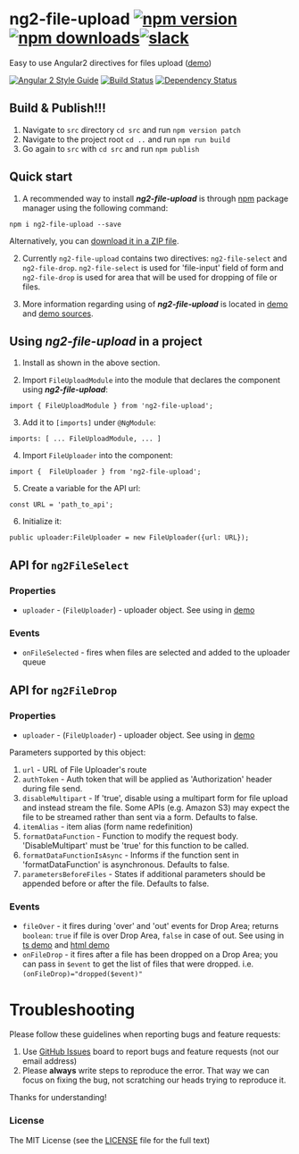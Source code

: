 # ng2-file-upload [![npm version](https://badge.fury.io/js/ng2-file-upload.svg)](http://badge.fury.io/js/ng2-file-upload) [![npm downloads](https://img.shields.io/npm/dm/ng2-file-upload.svg)](https://npmjs.org/ng2-file-upload)[![slack](https://ngx-slack.herokuapp.com/badge.svg)](https://ngx-slack.herokuapp.com)
Easy to use Angular2 directives for files upload ([demo](http://valor-software.github.io/ng2-file-upload/))

[![Angular 2 Style Guide](https://mgechev.github.io/angular2-style-guide/images/badge.svg)](https://github.com/mgechev/angular2-style-guide)
[![Build Status](https://travis-ci.org/valor-software/ng2-file-upload.svg?branch=development)](https://travis-ci.org/valor-software/ng2-file-upload)
[![Dependency Status](https://david-dm.org/valor-software/ng2-file-upload.svg)](https://david-dm.org/valor-software/ng2-file-upload)

## Build & Publish!!!

1. Navigate to `src` directory `cd src` and run `npm version patch`
2. Navigate to the project root `cd ..` and run `npm run build`
3. Go again to `src` with `cd src` and run `npm publish`

## Quick start

1. A recommended way to install ***ng2-file-upload*** is through [npm](https://www.npmjs.com/search?q=ng2-file-upload) package manager using the following command:

  `npm i ng2-file-upload --save`

  Alternatively, you can [download it in a ZIP file](https://github.com/valor-software/ng2-file-upload/archive/master.zip).

2. Currently `ng2-file-upload` contains two directives: `ng2-file-select` and `ng2-file-drop`. `ng2-file-select` is used for 'file-input' field of form and
  `ng2-file-drop` is used for area that will be used for dropping of file or files.

3. More information regarding using of ***ng2-file-upload*** is located in
  [demo](http://valor-software.github.io/ng2-file-upload/) and [demo sources](https://github.com/valor-software/ng2-file-upload/tree/master/demo).

## Using ***ng2-file-upload*** in a project

1. Install as shown in the above section.

2. Import `FileUploadModule` into the module that declares the component using ***ng2-file-upload***:

```import { FileUploadModule } from 'ng2-file-upload';```

3. Add it to `[imports]` under `@NgModule`:

```imports: [ ... FileUploadModule, ... ]```

4. Import `FileUploader` into the component:

```import {  FileUploader } from 'ng2-file-upload';```

5. Create a variable for the API url:

```const URL = 'path_to_api';```

6. Initialize it:

```public uploader:FileUploader = new FileUploader({url: URL}); ```

## API for `ng2FileSelect`

### Properties

  - `uploader` - (`FileUploader`) - uploader object. See using in [demo](https://github.com/valor-software/ng2-file-upload/blob/master/demo/components/file-upload/simple-demo.ts)

### Events
 - `onFileSelected` - fires when files are selected and added to the uploader queue

## API for `ng2FileDrop`

### Properties

  - `uploader` - (`FileUploader`) - uploader object. See using in [demo](https://github.com/valor-software/ng2-file-upload/blob/master/demo/components/file-upload/simple-demo.ts)

  Parameters supported by this object:

  1. `url` - URL of File Uploader's route
  2. `authToken` - Auth token that will be applied as 'Authorization' header during file send.
  3. `disableMultipart` - If 'true', disable using a multipart form for file upload and instead stream the file. Some APIs (e.g. Amazon S3) may expect the file to be streamed rather than sent via a form. Defaults to false.
  4. `itemAlias` - item alias (form name redefinition)
  5. `formatDataFunction` - Function to modify the request body. 'DisableMultipart' must be 'true' for this function to be called.
  6. `formatDataFunctionIsAsync` - Informs if the function sent in 'formatDataFunction' is asynchronous. Defaults to false.
  7. `parametersBeforeFiles` - States if additional parameters should be appended before or after the file. Defaults to false.

### Events

  - `fileOver` - it fires during 'over' and 'out' events for Drop Area; returns `boolean`: `true` if file is over Drop Area, `false` in case of out.
  See using in [ts demo](https://github.com/valor-software/ng2-file-upload/blob/master/demo/components/file-upload/simple-demo.ts) and
  [html demo](https://github.com/valor-software/ng2-file-upload/blob/master/demo/components/file-upload/simple-demo.html)
  - `onFileDrop` - it fires after a file has been dropped on a Drop Area; you can pass in `$event` to get the list of files that were dropped. i.e. `(onFileDrop)="dropped($event)"`

# Troubleshooting

Please follow these guidelines when reporting bugs and feature requests:

1. Use [GitHub Issues](https://github.com/valor-software/ng2-file-upload/issues) board to report bugs and feature requests (not our email address)
2. Please **always** write steps to reproduce the error. That way we can focus on fixing the bug, not scratching our heads trying to reproduce it.

Thanks for understanding!

### License

The MIT License (see the [LICENSE](https://github.com/valor-software/ng2-file-upload/blob/master/LICENSE) file for the full text)
